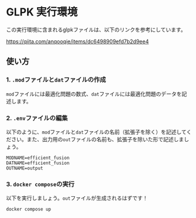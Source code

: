 # GLPK 実行環境

この実行環境に含まれるglpkファイルは、以下のリンクを参考にしています。

https://qiita.com/anqooqie/items/dc6498909efd7b2d9ee4

## 使い方

### 1. `.mod`ファイルと`dat`ファイルの作成

`mod`ファイルには最適化問題の数式、`dat`ファイルには最適化問題のデータを記述します。

### 2. `.env`ファイルの編集

以下のように、`mod`ファイルと`dat`ファイルの名前（拡張子を除く）を記述してください。また、出力用の`out`ファイルの名前も、拡張子を除いた形で記述しましょう。

```env
MODNAME=efficient_fusion
DATNAME=efficient_fusion
OUTNAME=output
```
### 3. `docker compose`の実行

以下を実行しましょう。`out`ファイルが生成されるはずです！

```bash
docker compose up
```

